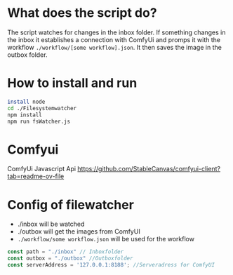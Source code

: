 # What does the script do? 
The script watches for changes in the inbox folder. If something changes in the inbox it establishes a connection with ComfyUi and promps it with the workflow `./workflow/[some workflow].json`.
It then saves the image in the outbox folder.

# How to install and run
```bash
install node
cd ./Filesystemwatcher
npm install
npm run fsWatcher.js
```


# Comfyui 
ComfyUi Javascript Api 
https://github.com/StableCanvas/comfyui-client?tab=readme-ov-file

# Config of filewatcher 

- ./inbox will be watched
- ./outbox will get the images from ComfyUI
- `./workflow/some workflow.json`  will be used for the workflow
  
```js
const path = "./inbox" // Inboxfolder
const outbox = "./outbox" //Outboxfolder
const serverAddress = '127.0.0.1:8188'; //Serveradress for ComfyUI
```